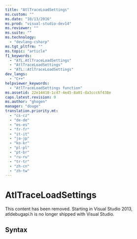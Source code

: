 ```yaml
---
title: "AtlTraceLoadSettings"
ms.custom: ""
ms.date: "10/13/2016"
ms.prod: "visual-studio-dev14"
ms.reviewer: ""
ms.suite: ""
ms.technology: 
  - "devlang-csharp"
ms.tgt_pltfrm: ""
ms.topic: "article"
f1_keywords: 
  - "ATL.AtlTraceLoadSettings"
  - "AtlTraceLoadSettings"
  - "ATL::AtlTraceLoadSettings"
dev_langs: 
  - "C++"
helpviewer_keywords: 
  - "AtlTraceLoadSettings function"
ms.assetid: 22e14418-1c47-4e45-8a01-da3ccc6f438e
caps.latest.revision: 9
ms.author: "ghogen"
manager: "douge"
translation.priority.mt: 
  - "cs-cz"
  - "de-de"
  - "es-es"
  - "fr-fr"
  - "it-it"
  - "ja-jp"
  - "ko-kr"
  - "pl-pl"
  - "pt-br"
  - "ru-ru"
  - "tr-tr"
  - "zh-cn"
  - "zh-tw"
---
```

# AtlTraceLoadSettings
This content has been removed. Starting in Visual Studio 2013, atldebugapi.h is no longer shipped with Visual Studio.  
  
## Syntax